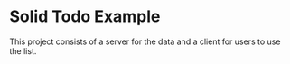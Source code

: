 # Solid Todo Example

This project consists of a server for the data and a client for
users to use the list.
